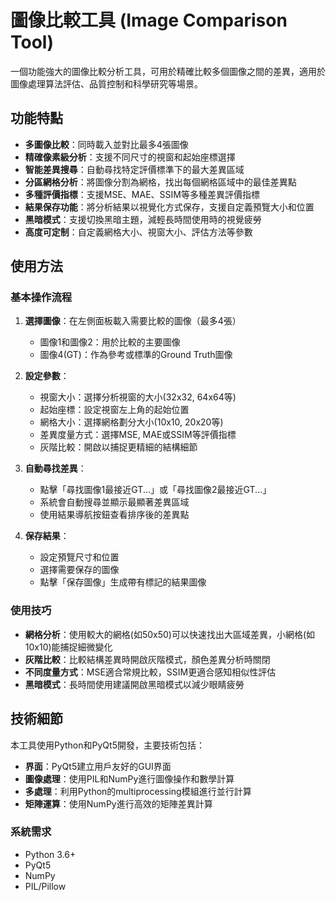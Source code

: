  # 圖像比較工具 (Image Comparison Tool)

一個功能強大的圖像比較分析工具，可用於精確比較多個圖像之間的差異，適用於圖像處理算法評估、品質控制和科學研究等場景。

## 功能特點

- **多圖像比較**：同時載入並對比最多4張圖像
- **精確像素級分析**：支援不同尺寸的視窗和起始座標選擇
- **智能差異搜尋**：自動尋找特定評價標準下的最大差異區域
- **分區網格分析**：將圖像分割為網格，找出每個網格區域中的最佳差異點
- **多種評價指標**：支援MSE、MAE、SSIM等多種差異評價指標
- **結果保存功能**：將分析結果以視覺化方式保存，支援自定義預覽大小和位置
- **黑暗模式**：支援切換黑暗主題，減輕長時間使用時的視覺疲勞
- **高度可定制**：自定義網格大小、視窗大小、評估方法等參數

## 使用方法

### 基本操作流程

1. **選擇圖像**：在左側面板載入需要比較的圖像（最多4張）
   - 圖像1和圖像2：用於比較的主要圖像
   - 圖像4(GT)：作為參考或標準的Ground Truth圖像

2. **設定參數**：
   - 視窗大小：選擇分析視窗的大小(32x32, 64x64等)
   - 起始座標：設定視窗左上角的起始位置
   - 網格大小：選擇網格劃分大小(10x10, 20x20等)
   - 差異度量方式：選擇MSE, MAE或SSIM等評價指標
   - 灰階比較：開啟以捕捉更精細的結構細節

3. **自動尋找差異**：
   - 點擊「尋找圖像1最接近GT...」或「尋找圖像2最接近GT...」
   - 系統會自動搜尋並顯示最顯著差異區域
   - 使用結果導航按鈕查看排序後的差異點

4. **保存結果**：
   - 設定預覽尺寸和位置
   - 選擇需要保存的圖像
   - 點擊「保存圖像」生成帶有標記的結果圖像

### 使用技巧

- **網格分析**：使用較大的網格(如50x50)可以快速找出大區域差異，小網格(如10x10)能捕捉細微變化
- **灰階比較**：比較結構差異時開啟灰階模式，顏色差異分析時關閉
- **不同度量方式**：MSE適合常規比較，SSIM更適合感知相似性評估
- **黑暗模式**：長時間使用建議開啟黑暗模式以減少眼睛疲勞

## 技術細節

本工具使用Python和PyQt5開發，主要技術包括：

- **界面**：PyQt5建立用戶友好的GUI界面
- **圖像處理**：使用PIL和NumPy進行圖像操作和數學計算
- **多處理**：利用Python的multiprocessing模組進行並行計算
- **矩陣運算**：使用NumPy進行高效的矩陣差異計算

### 系統需求

- Python 3.6+
- PyQt5
- NumPy
- PIL/Pillow
